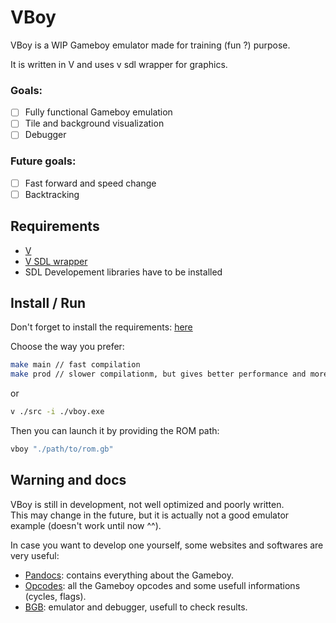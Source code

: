 # VBoy  

VBoy is a WIP Gameboy emulator made for training (fun ?) purpose.  

It is written in V and uses v sdl wrapper for graphics.  

### Goals:  

- [ ] Fully functional Gameboy emulation  
- [ ] Tile and background visualization  
- [ ] Debugger  

### Future goals:
- [ ] Fast forward and speed change  
- [ ] Backtracking  

## Requirements  

- [V](https://github.com/vlang/v)
- [V SDL wrapper](https://github.com/vlang/sdl)
- SDL Developement libraries have to be installed

## Install / Run  

Don't forget to install the requirements:  [here](#requirements)  

Choose the way you prefer:
```bash
make main // fast compilation
make prod // slower compilationm, but gives better performance and more safety
```
or  
```bash
v ./src -i ./vboy.exe
```
Then you can launch it by providing the ROM path:  
```bash
vboy "./path/to/rom.gb"
```

## Warning and docs  

VBoy is still in development, not well optimized and poorly written.  
This may change in the future, but it is actually not a good emulator example (doesn't work until now ^^).  

In case you want to develop one yourself, some websites and softwares are very useful:  
- [Pandocs](https://gbdev.io/pandocs/): contains everything about the Gameboy.  
- [Opcodes](https://www.pastraiser.com/cpu/gameboy/gameboy_opcodes.html): all the Gameboy opcodes and some usefull informations (cycles, flags).  
- [BGB](https://bgb.bircd.org): emulator and debugger, usefull to check results.  